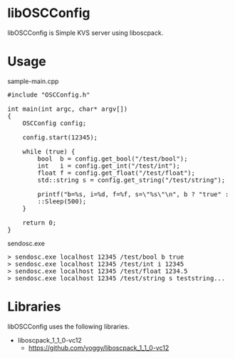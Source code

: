 libOSCConfig
====
libOSCConfig is Simple KVS server using liboscpack.

Usage
====
sample-main.cpp
<pre>
#include "OSCConfig.h"

int main(int argc, char* argv[])
{
	OSCConfig config;

	config.start(12345);

	while (true) {
		bool  b = config.get_bool("/test/bool");
		int   i = config.get_int("/test/int");
		float f = config.get_float("/test/float");
		std::string s = config.get_string("/test/string");

		printf("b=%s, i=%d, f=%f, s=\"%s\"\n", b ? "true" : "false", i, f, s.c_str());
		::Sleep(500);
	}

	return 0;
}
</pre>

sendosc.exe
<pre>
> sendosc.exe localhost 12345 /test/bool b true
> sendosc.exe localhost 12345 /test/int i 12345
> sendosc.exe localhost 12345 /test/float 1234.5
> sendosc.exe localhost 12345 /test/string s teststring...
</pre>

Libraries
====
libOSCConfig uses the following libraries.

* liboscpack_1_1_0-vc12
  * https://github.com/yoggy/liboscpack_1_1_0-vc12
